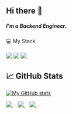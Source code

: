 
<h2> Hi there 👋  </h2>

<h5> 
  I'm a Backend Engineer.
</h5>

<p>
💻 My Stack<br/><br/>
  <img src="https://img.shields.io/badge/JavaScript-323330?style=for-the-badge&logo=javascript&logoColor=F7DF1E" />
  <img src="https://img.shields.io/badge/Python-323330?style=for-the-badge&logo=python&logoColor=f7ca3e" />
  <img src="https://img.shields.io/badge/Django-323330?style=for-the-badge&logo=django&logoColor=092d1f" />
</p>



## 📈 GitHub Stats 

[![My GitHub stats](https://github-readme-stats.vercel.app/api?username=fortunetede)](https://github.com/fortunetede)


<p>
  <a href="https://www.linkedin.com/in/fortunetede/">
    <img src="https://img.shields.io/badge/linkedin-%230077B5.svg?&style=for-the-badge&logo=linkedin&logoColor=white" />
  </a>&nbsp;&nbsp;
  <a href="https://instagram.com/fortunetede">
    <img src="https://img.shields.io/badge/instagram-%23E4405F.svg?&style=for-the-badge&logo=instagram&logoColor=white" />        
  </a>&nbsp;&nbsp;
  <a href="https://twitter.com/_fortunetede">
    <img src="https://img.shields.io/badge/Twitter-1DA1F2?style=for-the-badge&logo=twitter&logoColor=white" />        
  </a>&nbsp;&nbsp;
</p>
